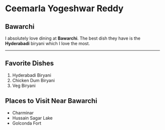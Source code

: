 
# Ceemarla Yogeshwar Reddy
## Bawarchi

I absolutely love dining at **Bawarchi**. The best dish they have is the **Hyderabadi** biryani which I love the most.

---

## Favorite Dishes <!-- Appropriate heading for this section -->

1. Hyderabadi Biryani <!-- List of dishes in order of preference -->
2. Chicken Dum Biryani
3. Veg Biryani

## Places to Visit Near Bawarchi <!-- Appropriate heading for this section -->

- Charminar <!-- Unordered list of places to visit near the restaurant -->
- Hussain Sagar Lake
- Golconda Fort

